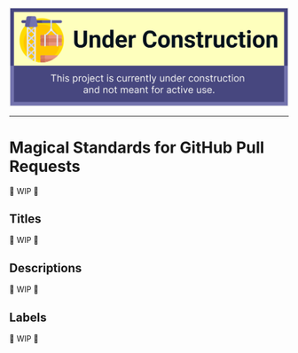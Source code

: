 <img src="https://raw.githubusercontent.com/zrosenbauer/art/main/banners/banner_under_construction.png" alt="Under Construction" />
<hr />

# Magical Standards for GitHub Pull Requests

🚧 WIP 🚧

## Titles

🚧 WIP 🚧

<!-- Add a table via generator -->

## Descriptions

🚧 WIP 🚧

<!-- Add a table via generator -->

## Labels

🚧 WIP 🚧

<!-- Add a table via generator -->
